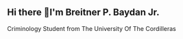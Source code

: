 ## Hi there 👋I'm Breitner P. Baydan Jr.
Criminology Student from The University Of The Cordilleras
<!--
**breitner945/breitner945** is a ✨ _special_ ✨ repository because its `README.md` (this file) appears on your GitHub profile.
How to reach me? facebook:https://www.facebook.com/share/19sLZZCYqV/?mibextid=wwXIfr
